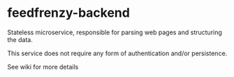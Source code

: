 # feedfrenzy-backend

Stateless microservice, responsible for parsing web pages and structuring the data.

This service does not require any form of authentication and/or persistence.

See wiki for more details
